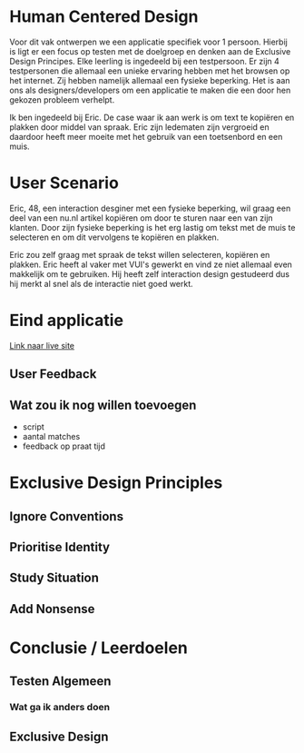 # Human Centered Design
Voor dit vak ontwerpen we een applicatie specifiek voor 1 persoon. Hierbij is ligt er een focus op testen met de doelgroep en denken aan de Exclusive Design Principes. Elke leerling is ingedeeld bij een testpersoon. Er zijn 4 testpersonen die allemaal een unieke ervaring hebben met het browsen op het internet. Zij hebben namelijk allemaal een fysieke beperking. Het is aan ons als designers/developers om een applicatie te maken die een door hen gekozen probleem verhelpt. 

Ik ben ingedeeld bij Eric. De case waar ik aan werk is om text te kopiëren en plakken door middel van spraak. Eric zijn ledematen zijn vergroeid en daardoor heeft meer moeite met het gebruik van een toetsenbord en een muis. 

# User Scenario
Eric, 48, een interaction desginer met een fysieke beperking, wil graag een deel van een nu.nl artikel kopiëren om door te sturen naar een van zijn klanten. Door zijn fysieke beperking is het erg lastig om tekst met de muis te selecteren en om dit vervolgens te kopiëren en plakken. 

Eric zou zelf graag met spraak de tekst willen selecteren, kopiëren en plakken. Eric heeft al vaker met VUI's gewerkt en vind ze niet allemaal even makkelijk om te gebruiken. Hij heeft zelf interaction design gestudeerd dus hij merkt al snel als de interactie niet goed werkt.

# Eind applicatie
[Link naar live site](https://hcd-speech-copy.netlify.app/)

## User Feedback
## Wat zou ik nog willen toevoegen
- script
- aantal matches
- feedback op praat tijd

# Exclusive Design Principles
## Ignore Conventions
## Prioritise Identity
## Study Situation
## Add Nonsense

# Conclusie / Leerdoelen
## Testen Algemeen
### Wat ga ik anders doen
## Exclusive Design